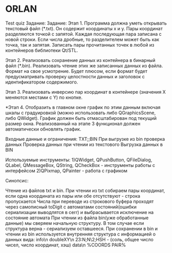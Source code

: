 # ORLAN
Test quiz
Задание:
Задание:
Этап 1. Программа должна уметь открывать текстовый файл (*.txt). Он содержит координаты x и у. Пары координат разделяются точкой с запятой. Каждая последующая пара записана с новой строки. Если числа дробные, то разделителем может быть как точка, так и запятая. Записать пары прочитанных точек в любой из контейнеров библиотеки Qt/STL.

Этап 2. Реализовать сохранение данных из контейнера в бинарный файл (*.bin). Реализовать чтение этих же записанных данных из файла. Формат на свое усмотрение. Будет плюсом, если формат будет предусматривать проверку целостности данных и заголовок с идентификатором содержимого.

Этап 3. Реализовать инверсию пар координат в контейнере (значения X меняются местами с Y) по кнопке.

*Этап 4. Отобразить в главном окне график по этим данным включая шкалы с градуировкой (можно использовать либо QGraphicsScene, либо QWidget). График должен быть отмасштабирован под текущий размер окна. Реализованный на этапе 3 функционал должен автоматически обновлять график.

Входные данные и ограничения:
TXT;;BIN
При выгрузке из bin проверка данных
Проверка данных при чтении из текстового
Выгрузка данных в BIN


Используемые инструменты:
1)QWidget, QPushButton, QFileDialog, QLabel, QMessageBox, QString, QCheckBox - инструменты работы с интерфейсом 2)QPixmap, QPainter - работа с графиком

Синопсис:

Чтение из файлов txt и bin.
При чтении из txt собираем пары координат, если одна координата из пары или обе отсутствуют - строка пропускается
Числа при переводе из строкового буфера проходят через самописный toDigit с автоматами состояний(ошибки сериализации выводлятся в cerr) и выбрасывается исключение на состояние автомата
При чтении из файла bin(уже обработанные данные) мы сверяем начальную структуру. В том случае если структура верна - сериализуем оставшееся.
При сохранении в bin и чтении из bin используется внутренняя структура с информацией о данных вида:
        info\n
        doubleXY\n
        23:N;N\2;HSH - (соль, общее число чисел, число координат, хэш)
        data\n
        %COORDS PAIR%
